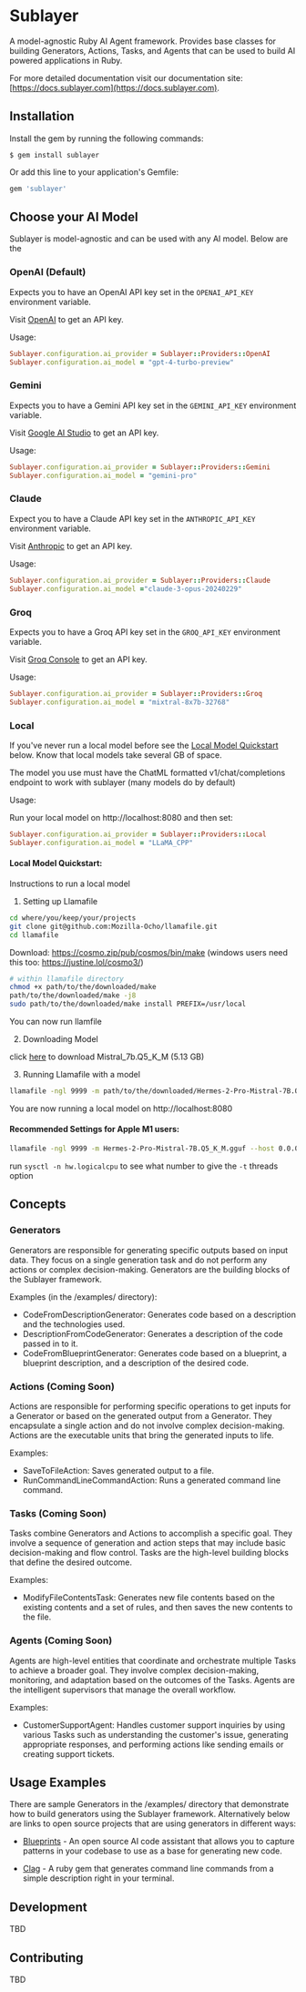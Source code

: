 # Sublayer

A model-agnostic Ruby AI Agent framework. Provides base classes for
building Generators, Actions, Tasks, and Agents that can be used to build AI
powered applications in Ruby.

For more detailed documentation visit our documentation site: [https://docs.sublayer.com](https://docs.sublayer.com).

## Installation

Install the gem by running the following commands:

    $ gem install sublayer

Or add this line to your application's Gemfile:

```ruby
gem 'sublayer'
```

## Choose your AI Model

Sublayer is model-agnostic and can be used with any AI model. Below are the

### OpenAI (Default)

Expects you to have an OpenAI API key set in the `OPENAI_API_KEY` environment variable.

Visit [OpenAI](https://openai.com/product) to get an API key. 

Usage:
```ruby
Sublayer.configuration.ai_provider = Sublayer::Providers::OpenAI
Sublayer.configuration.ai_model = "gpt-4-turbo-preview"
```

### Gemini

Expects you to have a Gemini API key set in the `GEMINI_API_KEY` environment variable.

Visit [Google AI Studio](https://ai.google.dev/) to get an API key.

Usage:
```ruby
Sublayer.configuration.ai_provider = Sublayer::Providers::Gemini
Sublayer.configuration.ai_model = "gemini-pro"
```

### Claude

Expect you to have a Claude API key set in the `ANTHROPIC_API_KEY` environment variable.

Visit [Anthropic](https://anthropic.com/) to get an API key.


Usage:
```ruby
Sublayer.configuration.ai_provider = Sublayer::Providers::Claude
Sublayer.configuration.ai_model ="claude-3-opus-20240229"
```

### Groq

Expects you to have a Groq API key set in the `GROQ_API_KEY` environment variable.

Visit [Groq Console](https://console.groq.com/) to get an API key.

Usage:
```ruby
Sublayer.configuration.ai_provider = Sublayer::Providers::Groq
Sublayer.configuration.ai_model = "mixtral-8x7b-32768"
```

### Local

If you've never run a local model before see the [Local Model Quickstart](#local-model-quickstart) below. Know that local models take several GB of space.

The model you use must have the ChatML formatted v1/chat/completions endpoint to work with sublayer (many models do by default)

Usage:

Run your local model on http://localhost:8080 and then set:
```ruby
Sublayer.configuration.ai_provider = Sublayer::Providers::Local
Sublayer.configuration.ai_model = "LLaMA_CPP"
```

#### Local Model Quickstart:

Instructions to run a local model

1. Setting up Llamafile

  ```bash
  cd where/you/keep/your/projects
  git clone git@github.com:Mozilla-Ocho/llamafile.git
  cd llamafile
  ```

  Download: https://cosmo.zip/pub/cosmos/bin/make (windows users need this too: https://justine.lol/cosmo3/)

  ```bash
  # within llamafile directory
  chmod +x path/to/the/downloaded/make
  path/to/the/downloaded/make -j8
  sudo path/to/the/downloaded/make install PREFIX=/usr/local
  ```
  You can now run llamfile

2. Downloading Model

  click [here](https://huggingface.co/NousResearch/Hermes-2-Pro-Mistral-7B-GGUF/resolve/main/Hermes-2-Pro-Mistral-7B.Q5_K_M.gguf?download=true) to download Mistral_7b.Q5_K_M (5.13 GB)

3. Running Llamafile with a model

  ```bash
  llamafile -ngl 9999 -m path/to/the/downloaded/Hermes-2-Pro-Mistral-7B.Q5_K_M.gguf --host 0.0.0.0 -c 4096
  ```

  You are now running a local model on http://localhost:8080

#### Recommended Settings for Apple M1 users:
```bash
llamafile -ngl 9999 -m Hermes-2-Pro-Mistral-7B.Q5_K_M.gguf --host 0.0.0.0 --nobrowser -c 2048 --gpu APPLE -t 12
```
run `sysctl -n hw.logicalcpu` to see what number to give the `-t` threads option

## Concepts

### Generators

Generators are responsible for generating specific outputs based on input data.
They focus on a single generation task and do not perform any actions or complex
decision-making. Generators are the building blocks of the Sublayer framework.

Examples (in the /examples/ directory):
- CodeFromDescriptionGenerator: Generates code based on a description and the
  technologies used.
- DescriptionFromCodeGenerator: Generates a description of the code passed in to
  it.
- CodeFromBlueprintGenerator: Generates code based on a blueprint, a blueprint
  description, and a description of the desired code.


### Actions (Coming Soon)

Actions are responsible for performing specific operations to get inputs for a
Generator or based on the generated output from a Generator. They encapsulate a
single action and do not involve complex decision-making. Actions are  the
executable units that bring the generated inputs to life.

Examples:
- SaveToFileAction: Saves generated output to a file.
- RunCommandLineCommandAction: Runs a generated command line command.

### Tasks (Coming Soon)

Tasks combine Generators and Actions to accomplish a specific goal. They involve
a sequence of generation and action steps that may include basic decision-making
and flow control. Tasks are the high-level building blocks that define the
desired outcome.

Examples:
- ModifyFileContentsTask: Generates new file contents based on the existing
  contents and a set of rules, and then saves the new contents to the file.

### Agents (Coming Soon)

Agents are high-level entities that coordinate and orchestrate multiple Tasks to
achieve a broader goal. They involve complex decision-making, monitoring, and
adaptation based on the outcomes of the Tasks. Agents are the intelligent
supervisors that manage the overall workflow.

Examples:
- CustomerSupportAgent: Handles customer support inquiries by using various
  Tasks such as understanding the customer's issue, generating appropriate
responses, and performing actions like sending emails or creating support
tickets.

## Usage Examples

There are sample Generators in the /examples/ directory that demonstrate how to
build generators using the Sublayer framework. Alternatively below are links to
open source projects that are using generators in different ways:

- [Blueprints](https://blueprints.sublayer.com) - An open source AI code
  assistant that allows you to capture patterns in your codebase to use as a
base for generating new code.

- [Clag](https://github.com/sublayerapp/clag) - A ruby gem that generates
  command line commands from a simple description right in your terminal.

## Development

TBD

## Contributing

TBD
